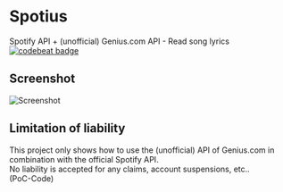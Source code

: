 # Spotius
Spotify API + (unofficial) Genius.com API - Read song lyrics  
[![codebeat badge](https://codebeat.co/badges/00c8a279-6ef2-453c-9609-699ac44f3681)](https://codebeat.co/projects/github-com-timedotcc-spotius-master)

## Screenshot
![Screenshot](https://i.imgur.com/6nhlHfX.png)

## Limitation of liability
This project only shows how to use the (unofficial) API of Genius.com in combination with the official Spotify API.  
No liability is accepted for any claims, account suspensions, etc..  
(PoC-Code)
